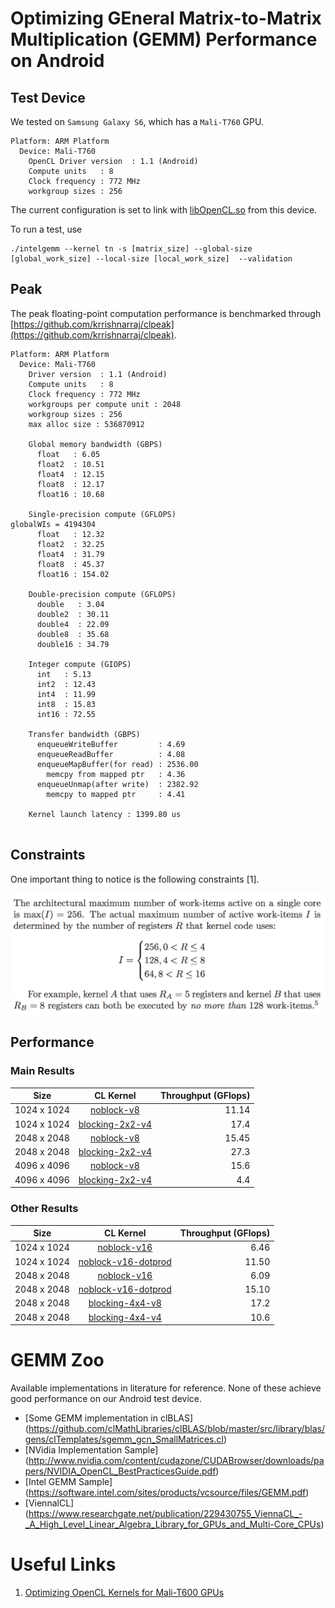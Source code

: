 # Optimizing GEneral Matrix-to-Matrix Multiplication (GEMM) Performance on Android

## Test Device

We tested on `Samsung Galaxy S6`, which has a `Mali-T760` GPU.

```
Platform: ARM Platform
  Device: Mali-T760
    OpenCL Driver version  : 1.1 (Android)
    Compute units   : 8
    Clock frequency : 772 MHz
    workgroup sizes : 256
```

The current configuration is set to link with [libOpenCL.so](opencl/libOpenCL.so) from this device. 

To run a test, use 

```
./intelgemm --kernel tn -s [matrix_size] --global-size [global_work_size] --local-size [local_work_size]  --validation
```


## Peak

The peak floating-point computation performance is benchmarked through [https://github.com/krrishnarraj/clpeak](https://github.com/krrishnarraj/clpeak).

```
Platform: ARM Platform
  Device: Mali-T760
    Driver version  : 1.1 (Android)
    Compute units   : 8
    Clock frequency : 772 MHz
    workgroups per compute unit : 2048
    workgroup sizes : 256
    max alloc size : 536870912

    Global memory bandwidth (GBPS)
      float   : 6.05
      float2  : 10.51
      float4  : 12.15
      float8  : 12.17
      float16 : 10.68

    Single-precision compute (GFLOPS)
globalWIs = 4194304
      float   : 12.32
      float2  : 32.25
      float4  : 31.79
      float8  : 45.37
      float16 : 154.02

    Double-precision compute (GFLOPS)
      double   : 3.04
      double2  : 30.11
      double4  : 22.09
      double8  : 35.68
      double16 : 34.79

    Integer compute (GIOPS)
      int   : 5.13
      int2  : 12.43
      int4  : 11.99
      int8  : 15.83
      int16 : 72.55

    Transfer bandwidth (GBPS)
      enqueueWriteBuffer         : 4.69
      enqueueReadBuffer          : 4.08
      enqueueMapBuffer(for read) : 2536.00
        memcpy from mapped ptr   : 4.36
      enqueueUnmap(after write)  : 2382.92
        memcpy to mapped ptr     : 4.41

    Kernel launch latency : 1399.80 us
   
```

## Constraints

One important thing to notice is the following constraints [1].

![](register-constraints.png)

## Performance

### Main Results
| Size        | CL Kernel           | Throughput (GFlops) |
| ------------- |:-------------:| -----:|
| 1024 x 1024   | [noblock-v8](gemm-noblock-vload8.cl) | 11.14 |
| 1024 x 1024 | [blocking-2x2-v4](gemm-blocking-2x2-vload4.cl)  |  17.4 
| 2048 x 2048     | [noblock-v8](gemm-noblock-vload8.cl)      |  15.45 |
| 2048 x 2048 | [blocking-2x2-v4](gemm-blocking-2x2-vload4.cl)     |  27.3 |
| 4096 x 4096 | [noblock-v8](gemm-noblock-vload8.cl)  |   15.6  |
| 4096 x 4096 | [blocking-2x2-v4](gemm-blocking-2x2-vload4.cl)  |  4.4  |

### Other Results

| Size        | CL Kernel           | Throughput (GFlops) |
| ------------- |:-------------:| -----:|
| 1024 x 1024 | [noblock-v16](gemm-noblock-vload16.cl) | 6.46 |
| 1024 x 1024 | [noblock-v16-dotprod](gemm-noblock-vload16.cl) | 11.50 |
| 2048 x 2048 | [noblock-v16](gemm-noblock-vload16.cl) | 6.09 |
| 2048 x 2048 | [noblock-v16-dotprod](gemm-noblock-vload16.cl) | 15.10 |
| 2048 x 2048 | [blocking-4x4-v8](gemm-blocking-4x4-vload8.cl) | 17.2 |
| 2048 x 2048 | [blocking-4x4-v4](gemm-blocking-4x4-vload4.cl) | 10.6 |


# GEMM Zoo

Available implementations in literature for reference. None of these achieve good performance on our Android test device.

* [Some GEMM implementation in clBLAS] (https://github.com/clMathLibraries/clBLAS/blob/master/src/library/blas/gens/clTemplates/sgemm_gcn_SmallMatrices.cl)
* [NVidia Implementation Sample] (http://www.nvidia.com/content/cudazone/CUDABrowser/downloads/papers/NVIDIA_OpenCL_BestPracticesGuide.pdf)
* [Intel GEMM Sample] (https://software.intel.com/sites/products/vcsource/files/GEMM.pdf)
* [ViennalCL] (https://www.researchgate.net/publication/229430755_ViennaCL_-_A_High_Level_Linear_Algebra_Library_for_GPUs_and_Multi-Core_CPUs)

# Useful Links

1. [Optimizing OpenCL Kernels for Mali-T600 GPUs](http://malideveloper.arm.com/downloads/GPU_Pro_5/GronqvistLokhmotov_white_paper.pdf)

